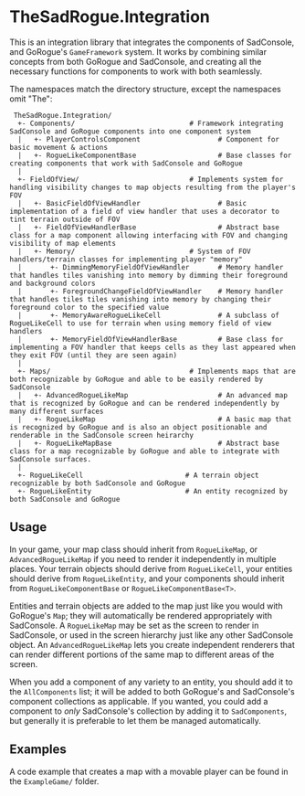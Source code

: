 # TheSadRogue.Integration

This is an integration library that integrates the components of SadConsole, and GoRogue's `GameFramework` system.  It works by combining similar concepts from both GoRogue and SadConsole, and creating all the necessary functions for components to work with both seamlessly.

The namespaces match the directory structure, except the namespaces omit "The":

```
 TheSadRogue.Integration/
  +- Components/                            # Framework integrating SadConsole and GoRogue components into one component system
  |   +- PlayerControlsComponent                   # Component for basic movement & actions
  |   +- RogueLikeComponentBase                    # Base classes for creating components that work with SadConsole and GoRogue
  |
  +- FieldOfView/                           # Implements system for handling visibility changes to map objects resulting from the player's FOV
  |   +- BasicFieldOfViewHandler                   # Basic implementation of a field of view handler that uses a decorator to tint terrain outside of FOV
  |   +- FieldOfViewHandlerBase                    # Abstract base class for a map component allowing interfacing with FOV and changing visibility of map elements
  |   +- Memory/                            # System of FOV handlers/terrain classes for implementing player "memory"
  |       +- DimmingMemoryFieldOfViewHandler       # Memory handler that handles tiles vanishing into memory by dimming their foreground and background colors
  |       +- ForegroundChangeFieldOfViewHandler    # Memory handler that handles tiles tiles vanishing into memory by changing their foreground color to the specified value
  |       +- MemoryAwareRogueLikeCell              # A subclass of RogueLikeCell to use for terrain when using memory field of view handlers
  |       +- MemoryFieldOfViewHandlerBase          # Base class for implementing a FOV handler that keeps cells as they last appeared when they exit FOV (until they are seen again)
  |
  +- Maps/                                  # Implements maps that are both recognizable by GoRogue and able to be easily rendered by SadConsole
  |   +- AdvancedRogueLikeMap                      # An advanced map that is recognized by GoRogue and can be rendered independently by many different surfaces
  |   +- RogueLikeMap                              # A basic map that is recognized by GoRogue and is also an object positionable and renderable in the SadConsole screen heirarchy
  |   +- RogueLikeMapBase                          # Abstract base class for a map recognizable by GoRogue and able to integrate with SadConsole surfaces.
  |
  +- RogueLikeCell                         # A terrain object recognizable by both SadConsole and GoRogue
  +- RogueLikeEntity                       # An entity recognized by both SadConsole and GoRogue
```

## Usage

In your game, your map class should inherit from `RogueLikeMap`, or `AdvancedRogueLikeMap` if you need to render it independently in multiple places.  Your terrain objects should derive from `RogueLikeCell`, your entities should derive from `RogueLikeEntity`, and your components should inherit from `RogueLikeComponentBase` or `RogueLikeComponentBase<T>`.

Entities and terrain objects are added to the map just like you would with GoRogue's `Map`; they will automatically be rendered appropriately with SadConsole.  A `RogueLikeMap` may be set as the screen to render in SadConsole, or used in the screen hierarchy just like any other SadConsole object.  An `AdvancedRogueLikeMap` lets you create independent renderers that can render different portions of the same map to different areas of the screen.

When you add a component of any variety to an entity, you should add it to the `AllComponents` list; it will be added to both GoRogue's and SadConsole's component collections as applicable.  If you wanted, you could add a component to _only_ SadConsole's collection by adding it to `SadComponents`, but generally it is preferable to let them be managed automatically.


## Examples
A code example that creates a map with a movable player can be found in the `ExampleGame/` folder.

